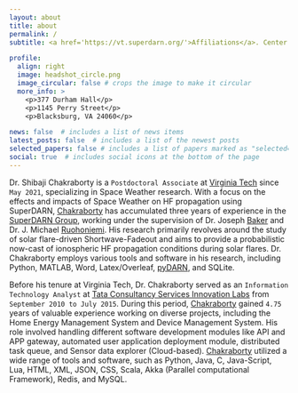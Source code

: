 ```yaml
---
layout: about
title: about
permalink: /
subtitle: <a href='https://vt.superdarn.org/'>Affiliations</a>. Center for Space Science and Engineering Research, Virginia Tech, Blacksburg, VA.

profile:
  align: right
  image: headshot_circle.png
  image_circular: false # crops the image to make it circular
  more_info: >
    <p>377 Durham Hall</p>
    <p>1145 Perry Street</p>
    <p>Blacksburg, VA 24060</p>

news: false  # includes a list of news items
latest_posts: false  # includes a list of the newest posts
selected_papers: false # includes a list of papers marked as "selected={true}"
social: true  # includes social icons at the bottom of the page
---
```


Dr. Shibaji Chakraborty is a `Postdoctoral Associate` at [Virginia Tech](https://www.vt.edu/) since `May 2021`, specializing in Space Weather research. With a focus on the effects and impacts of Space Weather on HF propagation using SuperDARN, [Chakraborty](https://shibaji7.github.io/) has accumulated three years of experience in the [SuperDARN Group](https://vt.superdarn.org/), working under the supervision of Dr. Joseph [Baker](https://ece.vt.edu/people/profile/baker.html) and Dr. J. Michael [Ruohoniemi](https://ece.vt.edu/people/profile/ruohoniemi.html). His research primarily revolves around the study of solar flare-driven Shortwave-Fadeout and aims to provide a probabilistic now-cast of ionospheric HF propagation conditions during solar flares. Dr. Chakraborty employs various tools and software in his research, including Python, MATLAB, Word, Latex/Overleaf, [pyDARN](https://pydarn.readthedocs.io/en/main/), and SQLite.

Before his tenure at Virginia Tech, Dr. Chakraborty served as an `Information Technology Analyst` at [Tata Consultancy Services Innovation Labs](https://www.tcs.com/what-we-do/research) from `September 2010 to July 2015`. During this period, [Chakraborty](https://shibaji7.github.io/) gained `4.75` years of valuable experience working on diverse projects, including the Home Energy Management System and Device Management System. His role involved handling different software development modules like API and APP gateway, automated user application deployment module, distributed task queue, and Sensor data explorer (Cloud-based). [Chakraborty](https://shibaji7.github.io/) utilized a wide range of tools and software, such as Python, Java, C, Java-Script, Lua, HTML, XML, JSON, CSS, Scala, Akka (Parallel computational Framework), Redis, and MySQL.